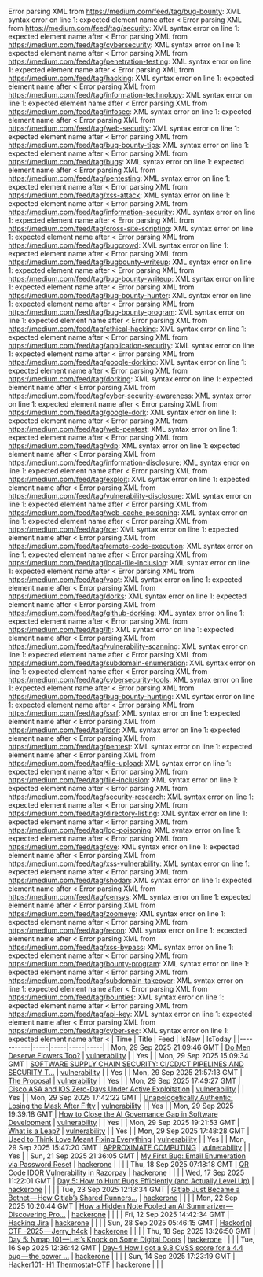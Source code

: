 Error parsing XML from https://medium.com/feed/tag/bug-bounty: XML syntax error on line 1: expected element name after <
Error parsing XML from https://medium.com/feed/tag/security: XML syntax error on line 1: expected element name after <
Error parsing XML from https://medium.com/feed/tag/cybersecurity: XML syntax error on line 1: expected element name after <
Error parsing XML from https://medium.com/feed/tag/penetration-testing: XML syntax error on line 1: expected element name after <
Error parsing XML from https://medium.com/feed/tag/hacking: XML syntax error on line 1: expected element name after <
Error parsing XML from https://medium.com/feed/tag/information-technology: XML syntax error on line 1: expected element name after <
Error parsing XML from https://medium.com/feed/tag/infosec: XML syntax error on line 1: expected element name after <
Error parsing XML from https://medium.com/feed/tag/web-security: XML syntax error on line 1: expected element name after <
Error parsing XML from https://medium.com/feed/tag/bug-bounty-tips: XML syntax error on line 1: expected element name after <
Error parsing XML from https://medium.com/feed/tag/bugs: XML syntax error on line 1: expected element name after <
Error parsing XML from https://medium.com/feed/tag/pentesting: XML syntax error on line 1: expected element name after <
Error parsing XML from https://medium.com/feed/tag/xss-attack: XML syntax error on line 1: expected element name after <
Error parsing XML from https://medium.com/feed/tag/information-security: XML syntax error on line 1: expected element name after <
Error parsing XML from https://medium.com/feed/tag/cross-site-scripting: XML syntax error on line 1: expected element name after <
Error parsing XML from https://medium.com/feed/tag/bugcrowd: XML syntax error on line 1: expected element name after <
Error parsing XML from https://medium.com/feed/tag/bugbounty-writeup: XML syntax error on line 1: expected element name after <
Error parsing XML from https://medium.com/feed/tag/bug-bounty-writeup: XML syntax error on line 1: expected element name after <
Error parsing XML from https://medium.com/feed/tag/bug-bounty-hunter: XML syntax error on line 1: expected element name after <
Error parsing XML from https://medium.com/feed/tag/bug-bounty-program: XML syntax error on line 1: expected element name after <
Error parsing XML from https://medium.com/feed/tag/ethical-hacking: XML syntax error on line 1: expected element name after <
Error parsing XML from https://medium.com/feed/tag/application-security: XML syntax error on line 1: expected element name after <
Error parsing XML from https://medium.com/feed/tag/google-dorking: XML syntax error on line 1: expected element name after <
Error parsing XML from https://medium.com/feed/tag/dorking: XML syntax error on line 1: expected element name after <
Error parsing XML from https://medium.com/feed/tag/cyber-security-awareness: XML syntax error on line 1: expected element name after <
Error parsing XML from https://medium.com/feed/tag/google-dork: XML syntax error on line 1: expected element name after <
Error parsing XML from https://medium.com/feed/tag/web-pentest: XML syntax error on line 1: expected element name after <
Error parsing XML from https://medium.com/feed/tag/vdp: XML syntax error on line 1: expected element name after <
Error parsing XML from https://medium.com/feed/tag/information-disclosure: XML syntax error on line 1: expected element name after <
Error parsing XML from https://medium.com/feed/tag/exploit: XML syntax error on line 1: expected element name after <
Error parsing XML from https://medium.com/feed/tag/vulnerability-disclosure: XML syntax error on line 1: expected element name after <
Error parsing XML from https://medium.com/feed/tag/web-cache-poisoning: XML syntax error on line 1: expected element name after <
Error parsing XML from https://medium.com/feed/tag/rce: XML syntax error on line 1: expected element name after <
Error parsing XML from https://medium.com/feed/tag/remote-code-execution: XML syntax error on line 1: expected element name after <
Error parsing XML from https://medium.com/feed/tag/local-file-inclusion: XML syntax error on line 1: expected element name after <
Error parsing XML from https://medium.com/feed/tag/vapt: XML syntax error on line 1: expected element name after <
Error parsing XML from https://medium.com/feed/tag/dorks: XML syntax error on line 1: expected element name after <
Error parsing XML from https://medium.com/feed/tag/github-dorking: XML syntax error on line 1: expected element name after <
Error parsing XML from https://medium.com/feed/tag/lfi: XML syntax error on line 1: expected element name after <
Error parsing XML from https://medium.com/feed/tag/vulnerability-scanning: XML syntax error on line 1: expected element name after <
Error parsing XML from https://medium.com/feed/tag/subdomain-enumeration: XML syntax error on line 1: expected element name after <
Error parsing XML from https://medium.com/feed/tag/cybersecurity-tools: XML syntax error on line 1: expected element name after <
Error parsing XML from https://medium.com/feed/tag/bug-bounty-hunting: XML syntax error on line 1: expected element name after <
Error parsing XML from https://medium.com/feed/tag/ssrf: XML syntax error on line 1: expected element name after <
Error parsing XML from https://medium.com/feed/tag/idor: XML syntax error on line 1: expected element name after <
Error parsing XML from https://medium.com/feed/tag/pentest: XML syntax error on line 1: expected element name after <
Error parsing XML from https://medium.com/feed/tag/file-upload: XML syntax error on line 1: expected element name after <
Error parsing XML from https://medium.com/feed/tag/file-inclusion: XML syntax error on line 1: expected element name after <
Error parsing XML from https://medium.com/feed/tag/security-research: XML syntax error on line 1: expected element name after <
Error parsing XML from https://medium.com/feed/tag/directory-listing: XML syntax error on line 1: expected element name after <
Error parsing XML from https://medium.com/feed/tag/log-poisoning: XML syntax error on line 1: expected element name after <
Error parsing XML from https://medium.com/feed/tag/cve: XML syntax error on line 1: expected element name after <
Error parsing XML from https://medium.com/feed/tag/xss-vulnerability: XML syntax error on line 1: expected element name after <
Error parsing XML from https://medium.com/feed/tag/shodan: XML syntax error on line 1: expected element name after <
Error parsing XML from https://medium.com/feed/tag/censys: XML syntax error on line 1: expected element name after <
Error parsing XML from https://medium.com/feed/tag/zoomeye: XML syntax error on line 1: expected element name after <
Error parsing XML from https://medium.com/feed/tag/recon: XML syntax error on line 1: expected element name after <
Error parsing XML from https://medium.com/feed/tag/xss-bypass: XML syntax error on line 1: expected element name after <
Error parsing XML from https://medium.com/feed/tag/bounty-program: XML syntax error on line 1: expected element name after <
Error parsing XML from https://medium.com/feed/tag/subdomain-takeover: XML syntax error on line 1: expected element name after <
Error parsing XML from https://medium.com/feed/tag/bounties: XML syntax error on line 1: expected element name after <
Error parsing XML from https://medium.com/feed/tag/api-key: XML syntax error on line 1: expected element name after <
Error parsing XML from https://medium.com/feed/tag/cyber-sec: XML syntax error on line 1: expected element name after <
| Time | Title | Feed | IsNew | IsToday |
|-----------|-----|-----|-----|-----|
| Mon, 29 Sep 2025 21:09:46 GMT | [Do Men Deserve Flowers Too?](https://freedium.cfd/https://medium.com/p/e369c9a0133e) | [vulnerability](https://medium.com/feed/tag/vulnerability) |  | Yes |
| Mon, 29 Sep 2025 15:09:34 GMT | [SOFTWARE SUPPLY CHAIN SECURITY: CI/CD/CT PIPELINES AND SECURITY T...](https://freedium.cfd/https://medium.com/p/40bafcadfc0f) | [vulnerability](https://medium.com/feed/tag/vulnerability) |  | Yes |
| Mon, 29 Sep 2025 21:57:13 GMT | [The Proposal](https://freedium.cfd/https://medium.com/p/0e97d25c2761) | [vulnerability](https://medium.com/feed/tag/vulnerability) |  | Yes |
| Mon, 29 Sep 2025 17:49:27 GMT | [Cisco ASA and IOS Zero-Days Under Active Exploitation](https://freedium.cfd/https://medium.com/p/0e12d5e4c99f) | [vulnerability](https://medium.com/feed/tag/vulnerability) |  | Yes |
| Mon, 29 Sep 2025 17:42:22 GMT | [Unapologetically Authentic: Losing the Mask After Fifty](https://freedium.cfd/https://medium.com/p/0f1e96faf554) | [vulnerability](https://medium.com/feed/tag/vulnerability) |  | Yes |
| Mon, 29 Sep 2025 19:39:18 GMT | [How to Close the AI Governance Gap in Software Development](https://freedium.cfd/https://medium.com/p/920d2d669edc) | [vulnerability](https://medium.com/feed/tag/vulnerability) |  | Yes |
| Mon, 29 Sep 2025 19:21:53 GMT | [What is a Leap?](https://freedium.cfd/https://medium.com/p/9566c8a24def) | [vulnerability](https://medium.com/feed/tag/vulnerability) |  | Yes |
| Mon, 29 Sep 2025 17:48:28 GMT | [Used to Think Love Meant Fixing Everything](https://freedium.cfd/https://medium.com/p/cb5eac148961) | [vulnerability](https://medium.com/feed/tag/vulnerability) |  | Yes |
| Mon, 29 Sep 2025 15:47:20 GMT | [APPROXIMATE COMPUTING](https://freedium.cfd/https://medium.com/p/c92f53e8c391) | [vulnerability](https://medium.com/feed/tag/vulnerability) |  | Yes |
| Sun, 21 Sep 2025 21:36:05 GMT | [My First Bug: Email Enumeration via Password Reset](https://freedium.cfd/https://medium.com/p/9a6341a9fff3) | [hackerone](https://medium.com/feed/tag/hackerone) |  |  |
| Thu, 18 Sep 2025 07:18:18 GMT | [QR Code IDOR Vulnerability in Razorpay](https://freedium.cfd/https://medium.com/p/af1396dbf2af) | [hackerone](https://medium.com/feed/tag/hackerone) |  |  |
| Wed, 17 Sep 2025 11:22:01 GMT | [Day 5: How to Hunt Bugs Efficiently (and Actually Level Up)](https://freedium.cfd/https://medium.com/p/dd7802f7cad8) | [hackerone](https://medium.com/feed/tag/hackerone) |  |  |
| Tue, 23 Sep 2025 12:13:34 GMT | [Gitlab Just Became a Botnet — How Gitlab’s Shared Runners...](https://freedium.cfd/https://medium.com/p/a3a786a03ac4) | [hackerone](https://medium.com/feed/tag/hackerone) |  |  |
| Mon, 22 Sep 2025 10:20:44 GMT | [How a Hidden Note Fooled an AI Summarizer — Discovering Pro...](https://freedium.cfd/https://medium.com/p/8bc189b37704) | [hackerone](https://medium.com/feed/tag/hackerone) |  |  |
| Fri, 12 Sep 2025 14:42:34 GMT | [Hacking Jira](https://freedium.cfd/https://medium.com/p/f4d2081c7513) | [hackerone](https://medium.com/feed/tag/hackerone) |  |  |
| Sun, 28 Sep 2025 05:46:15 GMT | [Hackor\[n\] CTF -2025 — Jerry_h4ck](https://freedium.cfd/https://medium.com/p/7e53f1ab1999) | [hackerone](https://medium.com/feed/tag/hackerone) |  |  |
| Thu, 18 Sep 2025 13:26:50 GMT | [Day 5: Nmap 101 — Let’s Knock on Some Digital Doors](https://freedium.cfd/https://medium.com/p/e7bbb712a9ea) | [hackerone](https://medium.com/feed/tag/hackerone) |  |  |
| Tue, 16 Sep 2025 12:36:42 GMT | [Day-4 How I got a 9.8 CVSS score for a 4.4 bug — the power ...](https://freedium.cfd/https://medium.com/p/4cd9f4dd4173) | [hackerone](https://medium.com/feed/tag/hackerone) |  |  |
| Sun, 14 Sep 2025 17:23:19 GMT | [Hacker101- H1 Thermostat-CTF](https://freedium.cfd/https://medium.com/p/f1060fcc1a86) | [hackerone](https://medium.com/feed/tag/hackerone) |  |  |
